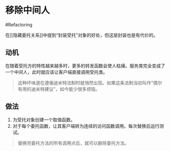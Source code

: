 # 移除中间人
#Refactoring 

在[[隐藏委托关系]]中提到“封装受托”对象的好处，但这层封装也是有代价的。

## 动机

在随着受托方的特性越来越多时，更多的转发函数会使人枯燥。服务类完全变成了一个中间人，此时就应该让客户端直接调用受托类。

> 这种坏味道在遵循迪米特法制时就悄然出现。如果这条法制当初叫作“偶尔有用的迪米特建议”，如今能少很多烦恼。

## 做法

1. 为受托对象创建一个取值函数。
2. 对于每个委托函数，让其客户端转为连续的访问函数调用。每次替换后运行测试。

> 替换完委托方法的所有调用点后，就可以删除委托方法。

